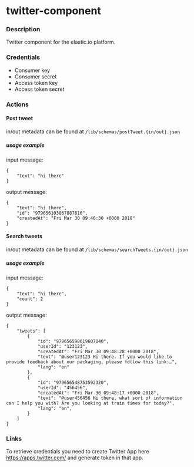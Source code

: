 # twitter-component

### Description
Twitter component for the elastic.io platform.

### Credentials
 - Consumer key
 - Consumer secret
 - Access token key
 - Access token secret

### Actions

#### Post tweet
in/out metadata can be found at `/lib/schemas/postTweet.{in/out}.json`

##### usage example
input message:
```
{
    "text": "hi there"
}
```
output message:
```
{
    "text": "hi there",
    "id": "979656103867887616",
    "createdAt": "Fri Mar 30 09:46:30 +0000 2018"
}
```
#### Search tweets
in/out metadata can be found at `/lib/schemas/searchTweets.{in/out}.json`

##### usage example
input message:
```
{
    "text": "hi there",
    "count": 2
}
```
output message:
```
{
	"tweets": [
		{
            "id": "979656598619607040",
            "userId": "123123",
            "createdAt": "Fri Mar 30 09:48:28 +0000 2018",
            "text": "@user123123 Hi there. If you would like to provide feedback about our packaging, please follow this link:…",
			"lang": "en"
		},
		{
            "id": "979656548753592320",
            "userId": "456456",
            "createdAt": "Fri Mar 30 09:48:17 +0000 2018",
            "text": "@user456456 Hi there, what sort of information can I help you with? Are you looking at train times for today?",
			"lang": "en",
		}
	]
}
```

### Links

To retrieve credentials you need to create Twitter App here https://apps.twitter.com/ and generate token in that app.
